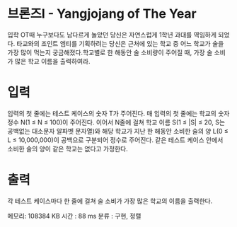 # 브론즈I - Yangjojang of The Year
입학 OT때 누구보다도 남다르게 놀았던 당신은 자연스럽게 1학년 과대를 역임하게 되었다. 타교와의 조인트 엠티를 기획하려는 당신은 근처에 있는 학교 중 어느 학교가 술을 가장 많이 먹는지 궁금해졌다.학교별로 한 해동안 술 소비량이 주어질 때, 가장 술 소비가 많은 학교 이름을 출력하여라.

# 입력
입력의 첫 줄에는 테스트 케이스의 숫자 T가 주어진다.
매 입력의 첫 줄에는 학교의 숫자 정수 N(1 ≤ N ≤ 100)이 주어진다.
이어서 N줄에 걸쳐 학교 이름 S(1 ≤ |S| ≤ 20, S는 공백없는 대소문자 알파벳 문자열)와 해당 학교가 지난 한 해동안 소비한 술의 양 L(0 ≤ L ≤ 10,000,000)이 공백으로 구분되어 정수로 주어진다.
같은 테스트 케이스 안에서 소비한 술의 양이 같은 학교는 없다고 가정한다.

# 출력 
각 테스트 케이스마다 한 줄에 걸쳐 술 소비가 가장 많은 학교의 이름을 출력한다.

메모리: 108384 KB 
시간 : 88 ms
분류 : 구현, 정렬